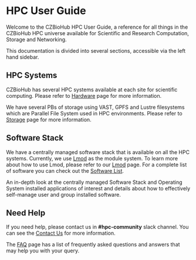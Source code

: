 # HPC User Guide

Welcome to the CZBioHub HPC User Guide, a reference for all things in the
CZBioHub HPC universe available for Scientific and Research Computation,
Storage and Networking.

This documentation is divided into several sections, accessible via the left hand sidebar.

## HPC Systems

CZBioHub has several HPC systems available at each site for scientific computing. Please
refer to [Hardware](computing_environment/hardware/overview.md) page for more information.

We have several PBs of storage using VAST, GPFS and Lustre filesystems which are Parallel File System
used in HPC environments. Please refer to [Storage](computing_environment/storage/overview.md) page for more information.

## Software Stack

We have a centrally managed software stack that is available on all the HPC systems. Currently, we use [Lmod](https://lmod.readthedocs.io/en/latest/) as the 
module system. To learn more about how to use Lmod, please refer to our [Lmod](environment/lmod.md) page. For a complete list
of software you can check out the [Software List](software/software_modules.md).

An in-depth look at the centrally managed Software Stack and Operating System
installed applications of interest and details about how to effectively
self-manage user and group installed software.


## Need Help

If you need help, please contact us in **#hpc-community** slack channel. You can see the [Contact Us](contact.md) for more information. 

The [FAQ](faqs/overview.md) page has a list of frequently asked questions and answers that may help you with your query.


